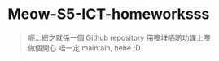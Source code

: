 # Meow-S5-ICT-homeworksss
> 呃...總之就係一個 Github repository 用嚟堆哂啲功課上嚟  
> 做個開心 唔一定 maintain, hehe ;D  
